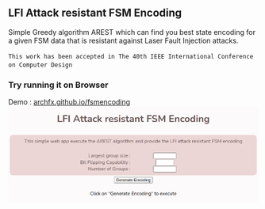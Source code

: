 ## LFI Attack resistant FSM Encoding


Simple Greedy algorithm AREST which can find you best state encoding for a given FSM data that is resistant against Laser Fault Injection attacks.

``This work has been accepted in The 40th IEEE International Conference on Computer Design ``

### Try running it on Browser
Demo : <a href="https://archfx.github.io/fsmencoding">archfx.github.io/fsmencoding</a>
<a href="https://archfx.github.io/fsmencoding"><img src="images/arest.png"
     alt="https://archfx.github.io/fsmencoding" /></a>